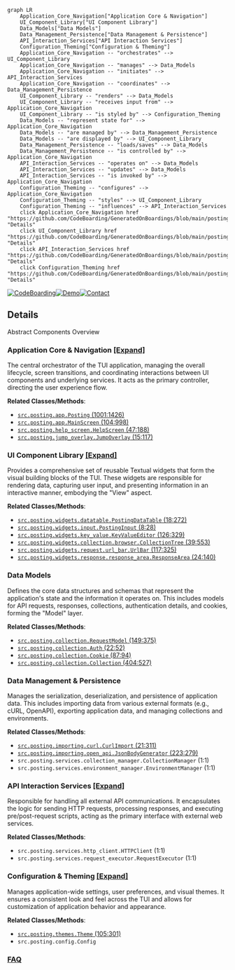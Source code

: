 ```mermaid
graph LR
    Application_Core_Navigation["Application Core & Navigation"]
    UI_Component_Library["UI Component Library"]
    Data_Models["Data Models"]
    Data_Management_Persistence["Data Management & Persistence"]
    API_Interaction_Services["API Interaction Services"]
    Configuration_Theming["Configuration & Theming"]
    Application_Core_Navigation -- "orchestrates" --> UI_Component_Library
    Application_Core_Navigation -- "manages" --> Data_Models
    Application_Core_Navigation -- "initiates" --> API_Interaction_Services
    Application_Core_Navigation -- "coordinates" --> Data_Management_Persistence
    UI_Component_Library -- "renders" --> Data_Models
    UI_Component_Library -- "receives input from" --> Application_Core_Navigation
    UI_Component_Library -- "is styled by" --> Configuration_Theming
    Data_Models -- "represent state for" --> Application_Core_Navigation
    Data_Models -- "are managed by" --> Data_Management_Persistence
    Data_Models -- "are displayed by" --> UI_Component_Library
    Data_Management_Persistence -- "loads/saves" --> Data_Models
    Data_Management_Persistence -- "is controlled by" --> Application_Core_Navigation
    API_Interaction_Services -- "operates on" --> Data_Models
    API_Interaction_Services -- "updates" --> Data_Models
    API_Interaction_Services -- "is invoked by" --> Application_Core_Navigation
    Configuration_Theming -- "configures" --> Application_Core_Navigation
    Configuration_Theming -- "styles" --> UI_Component_Library
    Configuration_Theming -- "influences" --> API_Interaction_Services
    click Application_Core_Navigation href "https://github.com/CodeBoarding/GeneratedOnBoardings/blob/main/posting/Application_Core_Navigation.md" "Details"
    click UI_Component_Library href "https://github.com/CodeBoarding/GeneratedOnBoardings/blob/main/posting/UI_Component_Library.md" "Details"
    click API_Interaction_Services href "https://github.com/CodeBoarding/GeneratedOnBoardings/blob/main/posting/API_Interaction_Services.md" "Details"
    click Configuration_Theming href "https://github.com/CodeBoarding/GeneratedOnBoardings/blob/main/posting/Configuration_Theming.md" "Details"
```

[![CodeBoarding](https://img.shields.io/badge/Generated%20by-CodeBoarding-9cf?style=flat-square)](https://github.com/CodeBoarding/GeneratedOnBoardings)[![Demo](https://img.shields.io/badge/Try%20our-Demo-blue?style=flat-square)](https://www.codeboarding.org/demo)[![Contact](https://img.shields.io/badge/Contact%20us%20-%20contact@codeboarding.org-lightgrey?style=flat-square)](mailto:contact@codeboarding.org)

## Details

Abstract Components Overview

### Application Core & Navigation [[Expand]](./Application_Core_Navigation.md)
The central orchestrator of the TUI application, managing the overall lifecycle, screen transitions, and coordinating interactions between UI components and underlying services. It acts as the primary controller, directing the user experience flow.


**Related Classes/Methods**:

- <a href="https://github.com/darrenburns/posting/blob/main/src/posting/app.py#L1001-L1426" target="_blank" rel="noopener noreferrer">`src.posting.app.Posting` (1001:1426)</a>
- <a href="https://github.com/darrenburns/posting/blob/main/src/posting/app.py#L104-L998" target="_blank" rel="noopener noreferrer">`src.posting.app.MainScreen` (104:998)</a>
- <a href="https://github.com/darrenburns/posting/blob/main/src/posting/help_screen.py#L47-L188" target="_blank" rel="noopener noreferrer">`src.posting.help_screen.HelpScreen` (47:188)</a>
- <a href="https://github.com/darrenburns/posting/blob/main/src/posting/jump_overlay.py#L15-L117" target="_blank" rel="noopener noreferrer">`src.posting.jump_overlay.JumpOverlay` (15:117)</a>


### UI Component Library [[Expand]](./UI_Component_Library.md)
Provides a comprehensive set of reusable Textual widgets that form the visual building blocks of the TUI. These widgets are responsible for rendering data, capturing user input, and presenting information in an interactive manner, embodying the "View" aspect.


**Related Classes/Methods**:

- <a href="https://github.com/darrenburns/posting/blob/main/src/posting/widgets/datatable.py#L18-L272" target="_blank" rel="noopener noreferrer">`src.posting.widgets.datatable.PostingDataTable` (18:272)</a>
- <a href="https://github.com/darrenburns/posting/blob/main/src/posting/widgets/input.py#L8-L28" target="_blank" rel="noopener noreferrer">`src.posting.widgets.input.PostingInput` (8:28)</a>
- <a href="https://github.com/darrenburns/posting/blob/main/src/posting/widgets/key_value.py#L126-L329" target="_blank" rel="noopener noreferrer">`src.posting.widgets.key_value.KeyValueEditor` (126:329)</a>
- <a href="https://github.com/darrenburns/posting/blob/main/src/posting/widgets/collection/browser.py#L39-L553" target="_blank" rel="noopener noreferrer">`src.posting.widgets.collection.browser.CollectionTree` (39:553)</a>
- <a href="https://github.com/darrenburns/posting/blob/main/src/posting/widgets/request/url_bar.py#L117-L325" target="_blank" rel="noopener noreferrer">`src.posting.widgets.request.url_bar.UrlBar` (117:325)</a>
- <a href="https://github.com/darrenburns/posting/blob/main/src/posting/widgets/response/response_area.py#L24-L140" target="_blank" rel="noopener noreferrer">`src.posting.widgets.response.response_area.ResponseArea` (24:140)</a>


### Data Models
Defines the core data structures and schemas that represent the application's state and the information it operates on. This includes models for API requests, responses, collections, authentication details, and cookies, forming the "Model" layer.


**Related Classes/Methods**:

- <a href="https://github.com/darrenburns/posting/blob/main/src/posting/collection.py#L149-L375" target="_blank" rel="noopener noreferrer">`src.posting.collection.RequestModel` (149:375)</a>
- <a href="https://github.com/darrenburns/posting/blob/main/src/posting/collection.py#L22-L52" target="_blank" rel="noopener noreferrer">`src.posting.collection.Auth` (22:52)</a>
- <a href="https://github.com/darrenburns/posting/blob/main/src/posting/collection.py#L87-L94" target="_blank" rel="noopener noreferrer">`src.posting.collection.Cookie` (87:94)</a>
- <a href="https://github.com/darrenburns/posting/blob/main/src/posting/collection.py#L404-L527" target="_blank" rel="noopener noreferrer">`src.posting.collection.Collection` (404:527)</a>


### Data Management & Persistence
Manages the serialization, deserialization, and persistence of application data. This includes importing data from various external formats (e.g., cURL, OpenAPI), exporting application data, and managing collections and environments.


**Related Classes/Methods**:

- <a href="https://github.com/darrenburns/posting/blob/main/src/posting/importing/curl.py#L21-L311" target="_blank" rel="noopener noreferrer">`src.posting.importing.curl.CurlImport` (21:311)</a>
- <a href="https://github.com/darrenburns/posting/blob/main/src/posting/importing/open_api.py#L223-L279" target="_blank" rel="noopener noreferrer">`src.posting.importing.open_api.JsonBodyGenerator` (223:279)</a>
- `src.posting.services.collection_manager.CollectionManager` (1:1)
- `src.posting.services.environment_manager.EnvironmentManager` (1:1)


### API Interaction Services [[Expand]](./API_Interaction_Services.md)
Responsible for handling all external API communications. It encapsulates the logic for sending HTTP requests, processing responses, and executing pre/post-request scripts, acting as the primary interface with external web services.


**Related Classes/Methods**:

- `src.posting.services.http_client.HTTPClient` (1:1)
- `src.posting.services.request_executor.RequestExecutor` (1:1)


### Configuration & Theming [[Expand]](./Configuration_Theming.md)
Manages application-wide settings, user preferences, and visual themes. It ensures a consistent look and feel across the TUI and allows for customization of application behavior and appearance.


**Related Classes/Methods**:

- <a href="https://github.com/darrenburns/posting/blob/main/src/posting/themes.py#L105-L301" target="_blank" rel="noopener noreferrer">`src.posting.themes.Theme` (105:301)</a>
- `src.posting.config.Config`




### [FAQ](https://github.com/CodeBoarding/GeneratedOnBoardings/tree/main?tab=readme-ov-file#faq)
